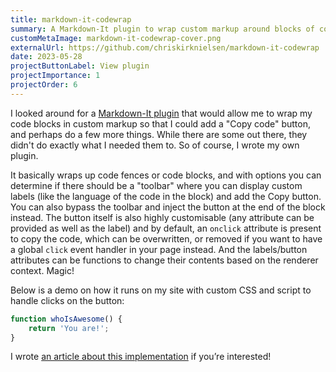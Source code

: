 ```yaml
---
title: markdown-it-codewrap
summary: A Markdown-It plugin to wrap custom markup around blocks of code, optionally adding a Copy button.
customMetaImage: markdown-it-codewrap-cover.png
externalUrl: https://github.com/chriskirknielsen/markdown-it-codewrap
date: 2023-05-28
projectButtonLabel: View plugin
projectImportance: 1
projectOrder: 6
---
```


I looked around for a [Markdown-It plugin](https://mdit-plugins.github.io/) that would allow me to wrap my code blocks in custom markup so that I could add a "Copy code" button, and perhaps do a few more things. While there are some out there, they didn't do exactly what I needed them to. So of course, I wrote my own plugin.

It basically wraps up code fences or code blocks, and with options you can determine if there should be a "toolbar" where you can display custom labels (like the language of the code in the block) and add the Copy button. You can also bypass the toolbar and inject the button at the end of the block instead. The button itself is also highly customisable (any attribute can be provided as well as the label) and by default, an `onclick` attribute is present to copy the code, which can be overwritten, or removed if you want to have a global `click` event handler in your page instead. And the labels/button attributes can be functions to change their contents based on the renderer context. Magic!

Below is a demo on how it runs on my site with custom CSS and script to handle clicks on the button:

```js
function whoIsAwesome() {
	return 'You are!';
}
```

I wrote [an article about this implementation](/blog/markdown-it-codewrap) if you’re interested!
